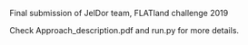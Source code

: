 Final submission of JelDor team, FLATland challenge 2019

Check Approach_description.pdf and run.py for more details.
